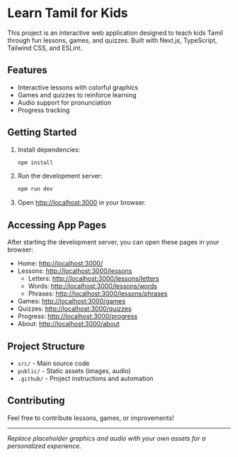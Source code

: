 # Learn Tamil for Kids

This project is an interactive web application designed to teach kids Tamil through fun lessons, games, and quizzes. Built with Next.js, TypeScript, Tailwind CSS, and ESLint.

## Features

- Interactive lessons with colorful graphics
- Games and quizzes to reinforce learning
- Audio support for pronunciation
- Progress tracking

## Getting Started

1. Install dependencies:
   ```sh
   npm install
   ```
2. Run the development server:
   ```sh
   npm run dev
   ```
3. Open [http://localhost:3000](http://localhost:3000) in your browser.

## Accessing App Pages


After starting the development server, you can open these pages in your browser:

- Home: [http://localhost:3000/](http://localhost:3000/)
- Lessons: [http://localhost:3000/lessons](http://localhost:3000/lessons)
   - Letters: [http://localhost:3000/lessons/letters](http://localhost:3000/lessons/letters)
   - Words: [http://localhost:3000/lessons/words](http://localhost:3000/lessons/words)
   - Phrases: [http://localhost:3000/lessons/phrases](http://localhost:3000/lessons/phrases)
- Games: [http://localhost:3000/games](http://localhost:3000/games)
- Quizzes: [http://localhost:3000/quizzes](http://localhost:3000/quizzes)
- Progress: [http://localhost:3000/progress](http://localhost:3000/progress)
- About: [http://localhost:3000/about](http://localhost:3000/about)

## Project Structure

- `src/` - Main source code
- `public/` - Static assets (images, audio)
- `.github/` - Project instructions and automation

## Contributing

Feel free to contribute lessons, games, or improvements!

---

_Replace placeholder graphics and audio with your own assets for a personalized experience._
